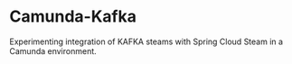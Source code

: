 # Camunda-Kafka

Experimenting integration of KAFKA steams with Spring Cloud Steam in a Camunda environment.
